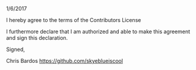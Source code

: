 1/6/2017

I hereby agree to the terms of the Contributors License

I furthermore declare that I am authorized and able to make this
agreement and sign this declaration.

Signed,

Chris Bardos
https://github.com/skyeblueiscool
